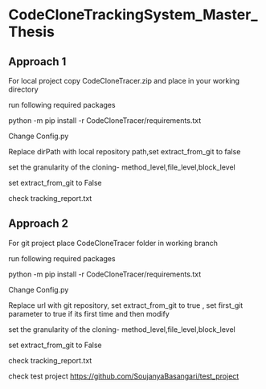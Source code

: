 # CodeCloneTrackingSystem_Master_Thesis

## Approach 1

For local project copy CodeCloneTracer.zip and place in your working directory

run following required packages

python -m pip install -r CodeCloneTracer/requirements.txt

Change Config.py

Replace dirPath with local repository path,set extract_from_git to false

set the granularity of the cloning- method_level,file_level,block_level

set extract_from_git to False

check tracking_report.txt 

## Approach 2

For git project place CodeCloneTracer folder in working branch

run following required packages

python -m pip install -r CodeCloneTracer/requirements.txt

Change Config.py

Replace url with git repository, set extract_from_git to true , set first_git parameter to true if its first time and then modify

set the granularity of the cloning- method_level,file_level,block_level

set extract_from_git to False

check tracking_report.txt 

check test project https://github.com/SoujanyaBasangari/test_project 


